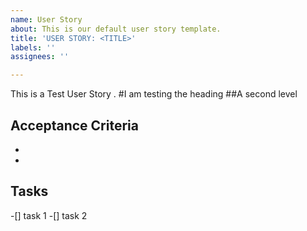 ```yaml
---
name: User Story
about: This is our default user story template.
title: 'USER STORY: <TITLE>'
labels: ''
assignees: ''

---
```


This is a Test User Story . 
#I am testing the heading
##A second level

## Acceptance Criteria
- 
- 


## Tasks
-[] task 1
-[] task 2



